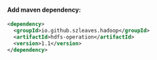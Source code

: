 #### Add maven dependency:
```xml
<dependency>
  <groupId>io.github.szleaves.hadoop</groupId>
  <artifactId>hdfs-operation</artifactId>
  <version>1.1</version>
</dependency>
```